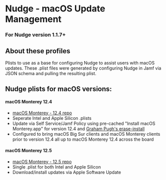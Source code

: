 # Nudge - macOS Update Management
### For Nudge version 1.1.7+
## About these profiles

Plists to use as a base for configuring Nudge to assist users with macOS updates. These .plist files were generated by configuring Nudge in Jamf via JSON schema and pulling the resulting plist.

## Nudge plists for macOS versions:

#### macOS Monterey 12.4
- [macOS Monterey - 12.4 repo](https://github.com/scriptsandthings/Jamf_things/tree/master/Configuration%20Profiles/com.github.macadmins.nudge/12.4) 
- Seperate Intel and Apple Silicon .plists 
- Update via Self Service/Jamf Policy using pre-cached "Install macOS Monterey.app" for version 12.4 and [Graham Pugh's erase-install](https://github.com/grahampugh/erase-install)
- Configured to bring macOS Big Sur clients and macOS Monterey clients prior to version 12.4 all up to macOS Monterey 12.4 across the board

#### macOS Monterey 12.5
- [macOS Monterey - 12.5 repo](https://github.com/scriptsandthings/Jamf_things/tree/master/Configuration%20Profiles/com.github.macadmins.nudge/12.5)
- Single .plist for both Intel and Apple Silicon  
- Download/install updates via Apple Software Update
